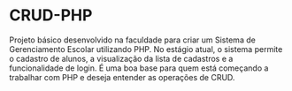 # CRUD-PHP
Projeto básico desenvolvido na faculdade para criar um Sistema de Gerenciamento Escolar utilizando PHP. No estágio atual, o sistema permite o cadastro de alunos, a visualização da lista de cadastros e a funcionalidade de login. É uma boa base para quem está começando a trabalhar com PHP e deseja entender as operações de CRUD.

